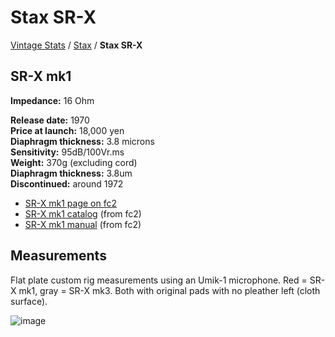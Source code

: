 # Stax SR-X

[Vintage Stats](../) / [Stax](./) / **Stax SR-X**

## SR-X mk1

**Impedance:** 16 Ohm  

**Release date:** 1970  
**Price at launch:** 18,000 yen  
**Diaphragm thickness:** 3.8 microns  
**Sensitivity:** 95dB/100Vr.ms  
**Weight:** 370g (excluding cord)  
**Diaphragm thickness:** 3.8um  
**Discontinued:** around 1972

- [SR-X mk1 page on fc2](http://20cheaddatebase.web.fc2.com/STAX/SR-X.html)
- [SR-X mk1 catalog](../../assets/vintage-stats/stax/SR-X/SR-X-mk1-catalog.pdf) (from fc2)
- [SR-X mk1 manual](../../assets/vintage-stats/stax/SR-X/SR-X-mk1-manual.pdf) (from fc2)

## Measurements

Flat plate custom rig measurements using an Umik-1 microphone. Red = SR-X mk1, gray = SR-X mk3. Both with original pads with no pleather left (cloth surface).

![image](https://headphonegits.org/assets/vintage-stats/stax/Stax-SR-X/b422cbf2-aa24-4f90-a176-d726d5f45ed0.png)
